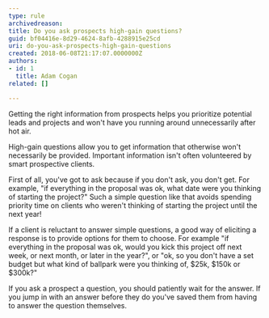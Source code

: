 ```yaml
---
type: rule
archivedreason: 
title: Do you ask prospects high-gain questions?
guid: bf04416e-8d29-4624-8afb-4288915e25cd
uri: do-you-ask-prospects-high-gain-questions
created: 2018-06-08T21:17:07.0000000Z
authors:
- id: 1
  title: Adam Cogan
related: []

---
```


Getting the right information from prospects helps you prioritize potential leads and projects and won't have you running around unnecessarily after hot air.

High-gain questions allow you to get information that otherwise won't necessarily be provided. Important information isn't often volunteered by smart prospective clients.

<!--endintro-->

First of all, you've got to ask because if you don't ask, you don't get. For example, "if everything in the proposal was ok, what date were you thinking of starting the project?" Such a simple question like that avoids spending priority time on clients who weren't thinking of starting the project until the next year!

If a client is reluctant to answer simple questions, a good way of eliciting a response is to provide options for them to choose. For example "if everything in the proposal was ok, would you kick this project off next week, or next month, or later in the year?", or "ok, so you don't have a set budget but what kind of ballpark were you thinking of, $25k, $150k or $300k?"

If you ask a prospect a question, you should patiently wait for the answer. If you jump in with an answer before they do you've saved them from having to answer the question themselves.
